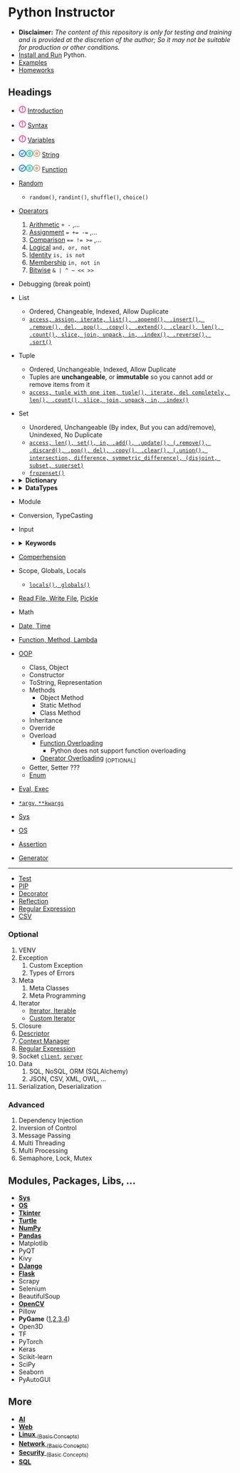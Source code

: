 # Python Instructor

- **Disclaimer:** _The content of this repository is only for testing and training and is provided at the discretion of the author; So it may not be suitable for production or other conditions._
- [Install and Run](lessons/python/installation/README.md) Python.
- [Examples](lessons/python/examples/README.md)
- [Homeworks](README-PYTHON-HOMEWORKS.md)

## Headings
- ![](-/n.png) [Introduction](./concepts/introduction/README.md)
- ![](-/n.png) [Syntax](./concepts/syntax/README.md)
- ![](-/n.png) [Variables](./concepts/variables/README.md)
- ![](-/f.png) [String](./concepts/strings/README.md)
- ![](-/f.png) [Function](./concepts/function/README.md)

- [Random](lessons/python/concepts/random/general-random-functions.py)
    - `random()`, `randint()`, `shuffle()`, `choice()`

- [Operators](lessons/python/concepts/operators)
    1. [Arithmetic](lessons/python/concepts/operators/arithmetic-operators.py) `+ -` ,...
    2. [Assignment](lessons/python/concepts/operators/assignment-operators.py) `= += -=` ,...
    3. [Comparison](lessons/python/concepts/operators/comparison-operators.py) `== != >=` ,...
    4. [Logical](lessons/python/concepts/operators/logical-operators.py) `and, or, not`
    5. [Identity](lessons/python/concepts/operators/identity-operators.py) `is, is not`
    6. [Membership](lessons/python/concepts/operators/membership-operators.py) `in, not in`
    7. [Bitwise](lessons/python/concepts/operators/bitwise-operators.py) `& | ^ ~ << >>`
      
- Debugging (break point)

- List
    - Ordered, Changeable, Indexed, Allow Duplicate
    - [`access, assign, iterate, list(), .append(), .insert(), .remove(), del, .pop(), .copy(), .extend(), .clear(), len(), .count(), slice, join, unpack, in, .index(), .reverse(), .sort()`](lessons/python/concepts/collections/list-access.py)

- Tuple
    - Ordered, Unchangeable, Indexed, Allow Duplicate
    - Tuples are **unchangeable**, or **immutable** so you cannot add or remove items from it
    - [`access, tuple with one item, tuple(), iterate, del completely, len(), .count(), slice, join, unpack, in, .index()`](lessons/python/concepts/collections/tuple-access.py)
 
- Set 
    - Unordered, Unchangeable (By index, But you can add/remove), Unindexed, No Duplicate
    - [`access, len(), set(), in, .add(), .update(), (.remove(), .discard(), .pop(), del), .copy(), .clear(), (.union(), intersection, difference, symmetric_difference), (disjoint, subset, superset)`](lessons/python/concepts/collections/set-access.py)
    - [`frozenset()`](lessons/python/concepts/collections/set-frozen.py)

- <details>
      <summary><strong>Dictionary</strong></summary>
      
      - Ordered, Changeable, Key Value, No Duplicate
      - [`access, assign, .update(), dict(), .keys(), .values(), .items(), zip(), len(), .pop(), .popitem(), del, .clear(), .copy(), .fromkeys(), .setdefault())`](lessons/python/concepts/collections/dict-access.py)
      </details>
- <details>
      <summary><strong>DataTypes</strong></summary>
      
      - Numbers: [`Integer, Float, Complex`](lessons/python/concepts/data-types/data-type-number.py)
      - Sequence: [`String`](lessons/python/concepts/data-types/data-type-string.py), [`Range`](lessons/python/concepts/data-types/data-type-range.py), [`List`](lessons/python/concepts/collections/list-access.py), [`Tuple`](lessons/python/concepts/collections/tuple-access.py), `Bytes`, `ByteArray`
      - Set: [`Set`](lessons/python/concepts/collections/set-access.py), [`FrozenSet`](lessons/python/concepts/collections/set-frozen.py)
      - Map: [`Dictionary`](lessons/python/concepts/collections/dict-access.py)
      - Nothing: `None`
      - Boolean: [`Boolean`](lessons/python/concepts/boolean/boolean-concept.py)
      - Binary: [`Bytes, ByteArray, MemoryView`](lessons/python/concepts/data-types/data-type-bytes.py)
      - `bytes` is immutable; however `bytearray` is mutable
      </details>
- Module
- Conversion, TypeCasting
- Input
- <details>
      <summary><strong>Keywords</strong></summary>

      - [if, elif, else](lessons/python/concepts/keywords/keywords-if-elif.py)
      - [for](lessons/python/concepts/keywords/keywords-for.py)
      - [while, continue, break](lessons/python/concepts/keywords/keywords-while.py)
      - [try, except, finally](lessons/python/concepts/keywords/keywords-try-except.py)
      - [and, or, not, in, is](lessons/python/concepts/keywords/keywords-and-or-not-in-is.py)
      - [import, from, as](lessons/python/concepts/keywords/keywords-import.py)
      - [class, def, lambda, pass, return, del](lessons/python/concepts/keywords/keywords-class-def-lambda-pass-ret-del.py)
      - [global, nonlocal](lessons/python/concepts/keywords/keywords-scope.py)
      - [assert](lessons/python/concepts/keywords/keywords-assert.py) <sub>[Optonal]</sub>, [raise](lessons/python/concepts/keywords/keywords-raise.py) <sub>[Optonal]</sub>
      - [with](lessons/python/concepts/keywords/keywords-with.py) <sub>[Optonal]</sub>
      - [yield](lessons/python/concepts/keywords/keywords-yield.py) <sub>[Optonal]</sub>
      </details>
- [Comperhension](lessons/python/concepts/collections/comperhension.py)
- Scope, Globals, Locals
    - [`locals(), globals()`](lessons/python/concepts/variables/scope.py)
- [Read File, Write File](lessons/python/examples/sample/file/read-write-file.py), [Pickle](lessons/python/examples/sample/file/read-write-pickle.py)
- Math
- [Date, Time](lessons/python/concepts/date-time/date-time.py)
- [Function, Method, Lambda](lessons/python/concepts/object-oriented/types-of-methods.py)
- [OOP](lessons/python/concepts/object-oriented/README.md)
    - Class, Object
    - Constructor
    - ToString, Representation
    - Methods
      - Object Method
      - Static Method
      - Class Method
    - Inheritance
    - Override
    - Overload
      - [Function Overloading](lessons/python/concepts/object-oriented/function-overloading.py)
          -  Python does not support function overloading
      - [Operator Overloading](lessons/python/concepts/operators/operator-overload.py) <sub>[OPTIONAL]</sub>
    - Getter, Setter ???
    - [Enum](lessons/python/concepts/enum/color-enum.py)
- [Eval, Exec](lessons/python/concepts/advanced/eval-exec.py)
- [`*argv`, `**kwargs`](lessons/python/concepts/advanced/argv-kwargs.py)
- [Sys](modules/sys/README.md)
- [OS](modules/os/README.md)
- [Assertion](lessons/python/concepts/advanced/simple-assertion.py)
- [Generator](lessons/python/concepts/advanced/simple-generator.py)
----
- [Test](concepts/test/README.md)
- [PIP](lessons/python/installation/README-PIP.md)
- [Decorator](lessons/python/concepts/advanced/simple-decorator.py)
- [Reflection](lessons/python/concepts/advanced/simple-reflection.py)
- [Regular Expression](concepts/regex/README.md)
- [CSV](concepts/documents/csv/README.md)


### Optional
1. VENV
7. Exception
   1. Custom Exception
   2. Types of Errors
10. Meta
    1. Meta Classes
    2. Meta Programming
12. Iterator
    - [Iterator, Iterable](lessons/python/concepts/advanced/simple-iterator.py)
    - [Custom Iterator](lessons/python/concepts/advanced/custom-iterator.py)
13. Closure
14. [Descriptor](lessons/python/concepts/advanced/simple-descriptor.py)
16. [Context Manager](lessons/python/concepts/keywords/keywords-with.py)
17. [Regular Expression](concepts/regex/README.md)
18. Socket [`client`](lessons/python/examples/sample/socket/simple-socket-client.py), [`server`](lessons/python/examples/sample/socket/simple-socket-server.py)
19. Data
    1.  SQL, NoSQL, ORM (SQLAlchemy)
    2.  JSON, CSV, XML, OWL, ...
20. Serialization, Deserialization


### Advanced
1. Dependency Injection
2. Inversion of Control
3. Message Passing
4. Multi Threading
5. Multi Processing
6. Semaphore, Lock, Mutex

## Modules, Packages, Libs, ...
- [**Sys**](modules/sys/README.md)
- [**OS**](modules/os/README.md)
- [**Tkinter**](lessons/python/modules/tkinter/README.md)
- [**Turtle**](lessons/python/modules/turtle/README.md)
- [**NumPy**](lessons/python/modules/numpy/README.md)
- [**Pandas**](lessons/python/modules/pandas/README.md)
- Matplotlib
- PyQT
- Kivy
- [**DJango**](lessons/python/modules/django/README.md)
- [**Flask**](lessons/python/modules/flask/README.md)
- Scrapy
- Selenium
- BeautifulSoup
- [**OpenCV**](lessons/python/modules/opencv/README.md)
- Pillow
- **PyGame** ([1](lessons/python/examples/sample/game_engine/simple-2d-game-part1.py),[2](lessons/python/examples/sample/game_engine/simple-2d-game-part2.py),[3](lessons/python/examples/sample/game_engine/simple-2d-game-part3.py),[4](lessons/python/examples/sample/game_engine/simple-2d-game-part4.py))
- Open3D
- TF
- PyTorch
- Keras
- Scikit-learn
- SciPy
- Seaborn
- PyAutoGUI

## More
- [**AI**](lessons/ai/README.md)
- [**Web**](lessons/frontend/README.md)
- [**Linux** <sub>(Basic Concepts)</sub>](lessons/linux/README.md)
- [**Network** <sub>(Basic Concepts)</sub>](lessons/network/README.md)
- [**Security** <sub>(Basic Concepts)</sub>](lessons/security/README.md)
- [**SQL**](lessons/sql/README.md)